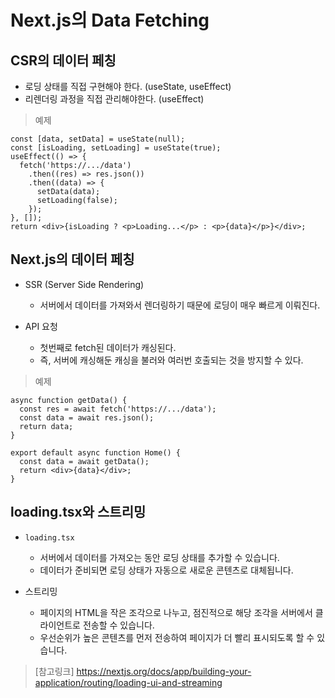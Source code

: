 # Next.js의 Data Fetching

## CSR의 데이터 페칭

- 로딩 상태를 직접 구현해야 한다. (useState, useEffect)
- 리렌더링 과정을 직접 관리해야한다. (useEffect)

> 예제

```tsx
const [data, setData] = useState(null);
const [isLoading, setLoading] = useState(true);
useEffect(() => {
  fetch('https://.../data')
    .then((res) => res.json())
    .then((data) => {
      setData(data);
      setLoading(false);
    });
}, []);
return <div>{isLoading ? <p>Loading...</p> : <p>{data}</p>}</div>;
```

## Next.js의 데이터 페칭

- SSR (Server Side Rendering)

  - 서버에서 데이터를 가져와서 렌더링하기 때문에 로딩이 매우 빠르게 이뤄진다.

- API 요청
  - 첫번째로 fetch된 데이터가 캐싱된다.
  - 즉, 서버에 캐싱해둔 캐싱을 불러와 여러번 호출되는 것을 방지할 수 있다.

> 예제

```tsx
async function getData() {
  const res = await fetch('https://.../data');
  const data = await res.json();
  return data;
}

export default async function Home() {
  const data = await getData();
  return <div>{data}</div>;
}
```

## loading.tsx와 스트리밍

- `loading.tsx`

  - 서버에서 데이터를 가져오는 동안 로딩 상태를 추가할 수 있습니다.
  - 데이터가 준비되면 로딩 상태가 자동으로 새로운 콘텐츠로 대체됩니다.

- 스트리밍
  - 페이지의 HTML을 작은 조각으로 나누고, 점진적으로 해당 조각을 서버에서 클라이언트로 전송할 수 있습니다.
  - 우선순위가 높은 콘텐츠를 먼저 전송하여 페이지가 더 빨리 표시되도록 할 수 있습니다.

> [참고링크] https://nextjs.org/docs/app/building-your-application/routing/loading-ui-and-streaming
